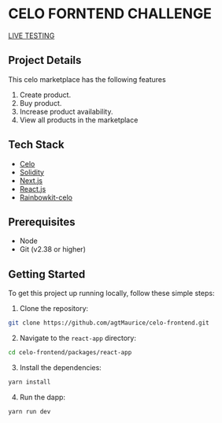 # CELO FORNTEND CHALLENGE

[LIVE TESTING](https://celo-frontend-react-app-gamma.vercel.app/)

## Project Details

This celo marketplace has the following features

1. Create product.
2. Buy product.
3. Increase product availability.
4. View all products in the marketplace

## Tech Stack
- [Celo](https://celo.org/)
- [Solidity](https://docs.soliditylang.org/en/v0.8.19/)
- [Next.js](https://nextjs.org/)
- [React.js](https://reactjs.org/)
- [Rainbowkit-celo](https://github.com/celo-org/rainbowkit-celo)

## Prerequisites

- Node
- Git (v2.38 or higher)

## Getting Started

To get this project up running locally, follow these simple steps:

1. Clone the repository:

```bash
git clone https://github.com/agtMaurice/celo-frontend.git
```

2. Navigate to the `react-app` directory:

```bash
cd celo-frontend/packages/react-app
```

3. Install the dependencies:

```bash
yarn install
```

4. Run the dapp:

```bash
yarn run dev
```
